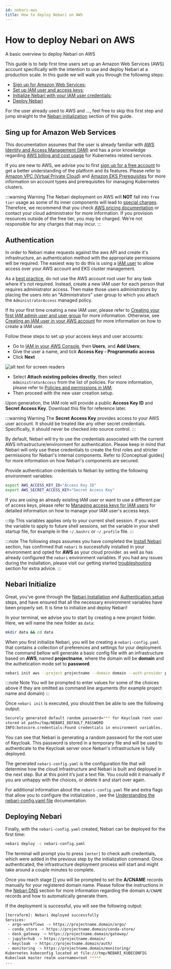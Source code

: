 ```yaml
---
id: nebari-aws
title: How to deploy Nebari on AWS
---
```


# How to deploy Nebari on AWS

A basic overview to deploy Nebari on AWS

This guide is to help first time users set up an Amazon Web Services (AWS) account specifically with the intention to use and deploy Nebari at a production scale. In this guide we will walk you through the following steps:

- [Sign up for Amazon Web Services](#sign-up-for-google-cloud-platform);
- [Set up IAM user and access keys](#authentication);
- [Initialize Nebari with your IAM user credentials](#nebari-initialize);
- [Deploy Nebari](#deploying-nebari)

For the user already used to AWS and ..., feel free to skip this first step and jump straight to the [Nebari initialization](#nebari-initialize) section of this guide.

## Sing up for Amazon Web Services

This documentation assumes that the user is already familiar with [AWS Identity and Access Management (IAM)](https://docs.aws.amazon.com/IAM/latest/UserGuide/introduction.html) and has a prior knowledge regarding [AWS billing and cost usage](https://aws.amazon.com/eks/pricing/) for Kubernetes related services.

If you are new to AWS, we advise you to first [sign up for a free account](https://aws.amazon.com/free/free-tier/) to get a better understanding of the platform and its features. Please refer to [Amazon VPC (Virtual Private Cloud)](https://aws.amazon.com/vpc/?nc1=h_ls) and [Amazon EKS Prerequisites](https://docs.aws.amazon.com/eks/latest/userguide/getting-started-console.html#eks-prereqs) for more information on account types and prerequisites for managing Kubernetes clusters.

:::warning Warning
The Nebari deployment on AWS will **NOT** fall into `free tier` usage as some of its inner components will lead to [special charges](https://aws.amazon.com/eks/pricing/). Therefore, we recommend that you check [AWS pricing documentation](https://aws.amazon.com/ec2/pricing/) or contact your cloud administrator for more information. If you provision resources outside of the free tier, you may be charged. We're not responsible for any charges that may incur.
:::

## Authentication

In order to Nebari make requests against the aws API and create it's infrastructure, an authentication method with the appropriate permissions will be required. The easiest way to do this is using a [IAM user](https://docs.aws.amazon.com/IAM/latest/UserGuide/introduction.html) to allow access over your AWS account and EKS cluster management.

As a [best practice](https://docs.aws.amazon.com/IAM/latest/UserGuide/best-practices.html#lock-away-credentials), do not use the AWS account root user for any task where it's not required. Instead, create a new IAM user for each person that requires administrator access. Then make those users administrators by placing the users into an "Administrators" user group to which you attach the `AdministratorAccess` managed policy.

If its your first time creating a new IAM user, please refer to [Creating your first IAM admin user and user group](https://docs.aws.amazon.com/IAM/latest/UserGuide/getting-started_create-admin-group.html) for more information. Otherwise, see [Creating an IAM user in your AWS account](https://docs.aws.amazon.com/IAM/latest/UserGuide/id_users_create.html) for more information on how to create a IAM user.

Follow these steps to set up your access keys and user accounts:

- Go to [IAM in your AWS Console](https://console.aws.amazon.com/iam/home), then **Users**, and **Add Users**;
- Give the user a name, and tick **Access Key - Programmatic access**
- Click **Next**

![alt text for screen readers](/img/how-tos-aws-new-iam-user.png "Text to show on mouseover")

- Select **Attach existing policies directly**, then select `AdministratorAccess` from the list of policies. For more information, please refer to [Policies and permissions in IAM](https://docs.aws.amazon.com/IAM/latest/UserGuide/access_policies.html);
- Then proceed with the new user creation setup.

Upon generation, the IAM role will provide a public **Access Key ID** and **Secret Access Key**. Download this file for reference later.

:::warning Warning
The **Secret Access Key** provides access to your AWS user account. It should be treated like any other secret credentials. Specifically, it should never be checked into source control.
:::

By default, Nebari will try to use the credentials associated with the current AWS infrastructure/environment for authentication. Please keep in mind that Nebari will only use these credentials to create the first roles and stricter permissions for Nebari's internal components. Refer to [Conceptual guides] for more information on how Nebari's components are secured.

Provide authentication credentials to Nebari by setting the following environment variables:

```bash
export AWS_ACCESS_KEY_ID="Access Key ID"
export AWS_SECRET_ACCESS_KEY="Secret Access Key"
```

If you are using an already existing IAM user or want to use a different par of access keys, please refer to [Managing access keys for IAM users](https://docs.aws.amazon.com/IAM/latest/UserGuide/id_credentials_access-keys.html#Using_CreateAccessKey) for detailed information on how to manage your IAM user's access keys.

:::tip
This variables applies only to your current shell session. If you want the variable to apply to future shell sessions, set the variable in your shell startup file, for example in the `~/.bashrc` or `~/.profile` file.
:::

:::note
The following steps assumes you have completed the [Install Nebari](/started/installing-nebari) section, has confirmed that `nebari` is successfully installed in your environment and opted for **AWS** as your cloud provider. as well as has already configured the `nebari` environment variables. If you had any issues during the installation, please visit our getting started [troubleshooting](/started/troubleshooting) section for extra advice.
:::


## Nebari Initialize

Great, you’ve gone through the [Nebari Installation](/started/installing-nebari.md) and [Authentication setup](#authentication) steps, and have ensured that all the necessary environment variables have been properly set. It is time to initialize and deploy Nebari!

In your terminal, we advise you to start by creating a new project folder. Here, we will name the new folder as `data`:

```bash
mkdir data && cd data
```
When you first initialize Nebari, you will be creating a `nebari-config.yaml` that contains a collection of preferences and settings for your deployment. The command bellow will generate a basic config file with an infrastructure based on **AWS**, named **projectname**, where the domain will be **domain** and the authetication mode set to **password**.

```bash
nebari init aws --project projectname --domain domain --auth-provider password
```
:::note Note
You will be prompted to enter values for some of the choices above if they are omitted as command line arguments (for example project name and domain)
:::

Once `nebari init` is executed, you should then be able to see the following output:
```bash
Securely generated default random password=*** for Keycloak root user
stored at path=/tmp/NEBARI_DEFAULT_PASSWORD
INFO:botocore.credentials:Found credentials in environment variables.
```
You can see that Nebari is generating a random password for the root user of Keycloak. This password is stored in a temporary file and will be used to authenticate to the Keycloak server once Nebari's infrastructure is fully deployed.

The generated `nebari-config.yaml` is the configuration file that will determine how the cloud infrastructure and Nebari is built and deployed in the next step. But at this point it’s just a text file. You could edit it manually if you are unhappy with the choices, or delete it and start over again.

For additional information about the `nebari-config.yaml` file and extra flags that allow you to configure the initialization , see the [Understanding the nebari-config.yaml file](/tutorials/overview.md) documentation.

## Deploying Nebari

Finally, with the `nebari-config.yaml` created, Nebari can be deployed for the first time:

```bash
nebari deploy -c nebari-config.yaml
```
The terminal will prompt you to press `[enter]` to check auth credentials, which were added in the previous step by the initialization command. Once authenticated, the infrastructure deployment process will start and might take around a couple minutes to complete.

Once you reach stage [] you will be prompted to set the **A/CNAME** records manually for your registered domain name. Please follow the instructions in the [Nebari DNS](/how-tos/domain-registry.md) section for more information regarding the domain `A/CNAME` records and how to automatically generate them.

If the deployment is successful, you will see the following output:
```bash
[terraform]: Nebari deployed successfully
Services:
 - argo-workflows -> https://projectname.domain/argo/
 - conda_store -> https://projectname.domain/conda-store/
 - dask_gateway -> https://projectname.domain/gateway/
 - jupyterhub -> https://projectname.domain/
 - keycloak -> https://projectname.domain/auth/
 - monitoring -> https://projectname.domain/monitoring/
Kubernetes kubeconfig located at file:///tmp/NEBARI_KUBECONFIG
Kubecloak master realm username=root *****
...
```